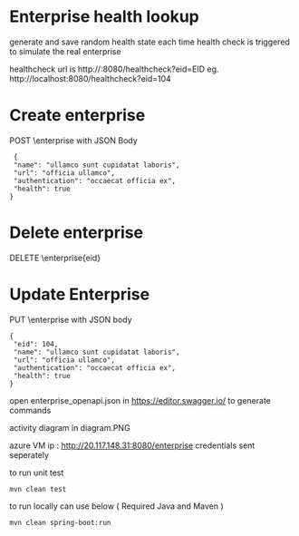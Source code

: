 # Enterprise health lookup 

 generate and save random health state  each time health check is triggered to simulate the real enterprise
 
 
 healthcheck url is http://<server URL>:8080/healthcheck?eid=EID
 eg.  http://localhost:8080/healthcheck?eid=104
  
  
 # Create enterprise 
 
 
 POST \enterprise with JSON Body
 
 ```
  {
  "name": "ullamco sunt cupidatat laboris",
  "url": "officia ullamco",
  "authentication": "occaecat officia ex",
  "health": true
}
 ```
 
 
 
 
 # Delete enterprise
 
 DELETE \enterprise\{eid}
 
 # Update Enterprise
 
 PUT \enterprise with JSON body
 
 ```
 {
  "eid": 104,
  "name": "ullamco sunt cupidatat laboris",
  "url": "officia ullamco",
  "authentication": "occaecat officia ex",
  "health": true
}
 ```
 
 
  
 open enterprise_openapi.json in https://editor.swagger.io/ to generate commands
 
 activity diagram in diagram.PNG
 
 azure VM ip : http://20.117.148.31:8080/enterprise 
 credentials sent seperately

 to run unit test 
 
 ```
 mvn clean test
 ```
 
 
  to run locally can use below ( Required  Java and Maven )
 
 ``` 
 mvn clean spring-boot:run 
 ```
